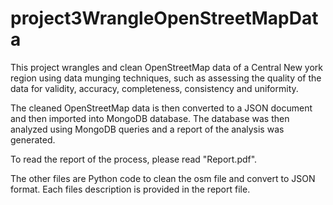 # project3WrangleOpenStreetMapData

This project wrangles and clean OpenStreetMap data of a Central New york region using data munging techniques, such as assessing the quality of the data for validity, accuracy, completeness, consistency and uniformity.

The cleaned OpenStreetMap data is then converted to a JSON document and then imported into MongoDB database. The database was then analyzed using MongoDB queries and a report of the analysis was generated.

To read the report of the process, please read "Report.pdf".

The other files are Python code to clean the osm file and convert to JSON format. Each files description is provided in the report file.
